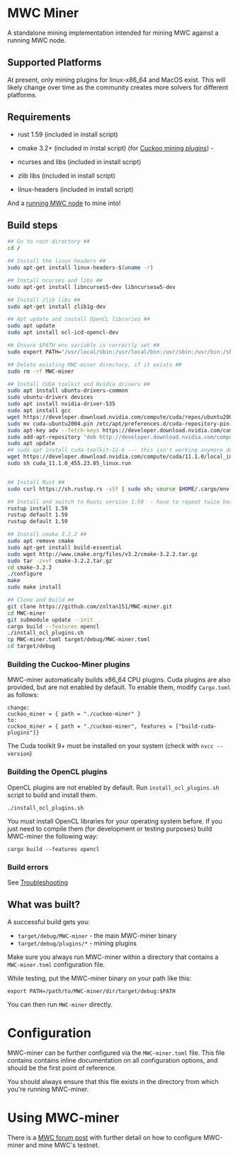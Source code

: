 
# MWC Miner

A standalone mining implementation intended for mining MWC against a running MWC node.

## Supported Platforms

At present, only mining plugins for linux-x86_64 and MacOS exist. This will likely change over time as the community creates more solvers for different platforms.

## Requirements

- rust 1.59 (included in install script)
  
- cmake 3.2+ (included in instal script) (for [Cuckoo mining plugins]((https://github.com/mimblewimble/cuckoo-miner))) -

- ncurses and libs (included in install script)
- zlib libs (included in install script)
- linux-headers (included in install script)

And a [running MWC node](https://github.com/mimblewimble/MWC/blob/master/doc/build.md) to mine into!

## Build steps

```sh
## Go to root directory ##
cd /

## Install the linux headers ##
sudo apt-get install linux-headers-$(uname -r)

## Install ncurses and libs ##
sudo apt-get install libncurses5-dev libncursesw5-dev

## Install zlib libs ##
sudo apt-get install zlib1g-dev

## Apt update and install OpenCL libraries ##
sudo apt update
sudo apt install ocl-icd-opencl-dev

## Ensure $PATH env variable is correctly set ##
sudo export PATH="/usr/local/sbin:/usr/local/bin:/usr/sbin:/usr/bin:/sbin:/bin:/usr/games:/usr/local/games"

## Delete existing MWC-miner directory, if it exists ##
sudo rm -rf MWC-miner

## Install CUDA toolkit and Nvidia drivers ##
sudo apt install ubuntu-drivers-common
sudo ubuntu-drivers devices
sudo apt install nvidia-driver-535
sudo apt install gcc
wget https://developer.download.nvidia.com/compute/cuda/repos/ubuntu2004/x86_64/cuda-ubuntu2004.pin
sudo mv cuda-ubuntu2004.pin /etc/apt/preferences.d/cuda-repository-pin-600
sudo apt-key adv --fetch-keys https://developer.download.nvidia.com/compute/cuda/repos/ubuntu2004/x86_64/3bf863cc.pub
sudo add-apt-repository "deb http://developer.download.nvidia.com/compute/cuda/repos/ubuntu2004/x86_64/ /"
sudo apt update
## sudo apt install cuda-toolkit-11-6 --- this isn't working anymore due to a dependency that is no longer available. Use the below installer instead. ##
wget https://developer.download.nvidia.com/compute/cuda/11.1.0/local_installers/cuda_11.1.0_455.23.05_linux.run
sudo sh cuda_11.1.0_455.23.05_linux.run


## Install Rust ##
sudo curl https://sh.rustup.rs -sSf | sudo sh; source $HOME/.cargo/env 

## Install and switch to Rustc version 1.59  - have to repeat twice because it doesn't take the first time, for some reason. Will have to look into that later. ##
rustup install 1.59
rustup default 1.59
rustup default 1.59

## Install cmake 3.2.2 ##
sudo apt remove cmake
sudo apt-get install build-essential
sudo wget http://www.cmake.org/files/v3.2/cmake-3.2.2.tar.gz
sudo tar -zxvf cmake-3.2.2.tar.gz
cd cmake-3.2.2
./configure
make
sudo make install

## Clone and Build ##
git clone https://github.com/zoltan151/MWC-miner.git
cd MWC-miner
git submodule update --init
cargo build --features opencl 
./install_ocl_plugins.sh
cp MWC-miner.toml target/debug/MWC-miner.toml
cd target/debug
```

### Building the Cuckoo-Miner plugins

MWC-miner automatically builds x86_64 CPU plugins. Cuda plugins are also provided, but are
not enabled by default. To enable them, modify `Cargo.toml` as follows:

```
change:
cuckoo_miner = { path = "./cuckoo-miner" }
to:
cuckoo_miner = { path = "./cuckoo-miner", features = ["build-cuda-plugins"]}
```

The Cuda toolkit 9+ must be installed on your system (check with `nvcc --version`)

### Building the OpenCL plugins
OpenCL plugins are not enabled by default. Run `install_ocl_plugins.sh` script to build and install them.

```
./install_ocl_plugins.sh
```
You must install OpenCL libraries for your operating system before.
If you just need to compile them (for development or testing purposes) build MWC-miner the following way:

```
cargo build --features opencl
```

### Build errors

See [Troubleshooting](https://github.com/mimblewimble/docs/wiki/Troubleshooting)

## What was built?

A successful build gets you:

 - `target/debug/MWC-miner` - the main MWC-miner binary
 - `target/debug/plugins/*` - mining plugins

Make sure you always run MWC-miner within a directory that contains a
`MWC-miner.toml` configuration file.

While testing, put the MWC-miner binary on your path like this:

```
export PATH=/path/to/MWC-miner/dir/target/debug:$PATH
```

You can then run `MWC-miner` directly.

# Configuration

MWC-miner can be further configured via the `MWC-miner.toml` file.
This file contains contains inline documentation on all configuration
options, and should be the first point of reference.

You should always ensure that this file exists in the directory from which you're
running MWC-miner.

# Using MWC-miner

There is a [MWC forum post](https://www.MWC-forum.org/t/how-to-mine-cuckoo-30-in-MWC-help-us-test-and-collect-stats/152) with further detail on how to configure MWC-miner and mine MWC's testnet.
